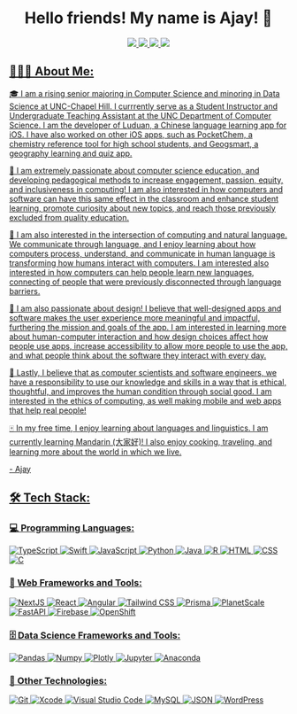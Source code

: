 <h1 align="center">Hello friends! My name is Ajay! 👋</h1>

<p align="center">
	<a href="https://www.ajaygandecha.com/">
		<img src="https://img.shields.io/badge/Personal_Website-05122A?style=for-the-badge&logo=wordpress&logoColor=white" />
	</a>
	<a href="https://www.youtube.com/c/ajaygandecha/">
		<img src="https://img.shields.io/badge/YouTube-FF0000?style=for-the-badge&logo=youtube&logoColor=white" />
	</a>
  <a href="https://www.linkedin.com/in/ajaygandecha/">
		<img src="https://img.shields.io/badge/LinkedIn-0077B5?style=for-the-badge&logo=linkedin&logoColor=white" />
	</a>
	<a href="https://www.instagram.com/ajaygandecha/">
		<img src="https://img.shields.io/badge/Instagram-E4405F?style=for-the-badge&logo=instagram&logoColor=white" />
</p>
		
## 👨🏾‍💻 About Me:

🎓 I am a rising senior majoring in Computer Science and minoring in Data Science at UNC-Chapel Hill. I currrently serve as a Student Instructor and Undergraduate Teaching Assistant at the UNC Department of Computer Science. I am the developer of Luduan, a Chinese language learning app for iOS. I have also worked on other iOS apps, such as PocketChem, a chemistry reference tool for high school students, and Geogsmart, a geography learning and quiz app.

🍎 I am extremely passionate about computer science education, and developing pedagogical methods to increase engagement, passion, equity, and inclusiveness in computing! I am also interested in how computers and software can have this same effect in the classroom and enhance student learning, promote curiosity about new topics, and reach those previously excluded from quality education.

🤖 I am also interested in the intersection of computing and natural language. We communicate through language, and I enjoy learning about how computers process, understand, and communicate in human language is transforming how humans interact with computers. I am interested also interested in how computers can help people learn new languages, connecting of people that were previously disconnected through language barriers.

🎨 I am also passionate about design! I believe that well-designed apps and software makes the user experience more meaningful and impactful, furthering the mission and goals of the app. I am interested in learning more about human-computer interaction and how design choices affect how people use apps, increase accessibility to allow more people to use the app, and what people think about the software they interact with every day.

🌱 Lastly, I believe that as computer scientists and software engineers, we have a responsibility to use our knowledge and skills in a way that is ethical, thoughtful, and improves the human condition through social good. I am interested in the ethics of computing, as well making mobile and web apps that help real people!

🀄 In my free time, I enjoy learning about languages and linguistics. I am currently learning Mandarin (大家好)! I also enjoy cooking, traveling, and learning more about the world in which we live.

\- Ajay

## 🛠 Tech Stack:

### 💻 Programming Languages:

![TypeScript](https://img.shields.io/badge/-TypeScript-05122A?style=flat&logo=typescript)
![Swift](https://img.shields.io/badge/-Swift-05122A?style=flat&logo=swift)
![JavaScript](https://img.shields.io/badge/-JavaScript-05122A?style=flat&logo=javascript)
![Python](https://img.shields.io/badge/-Python-05122A?style=flat&logo=python)
![Java](https://img.shields.io/badge/-Java-05122A?style=flat&logo=java)
![R](https://img.shields.io/badge/-R-05122A?style=flat&logo=r&logoColor=276DC3)
![HTML](https://img.shields.io/badge/-HTML-05122A?style=flat&logo=html5)
![CSS](https://img.shields.io/badge/-CSS-05122A?style=flat&logo=css3&logoColor=1572B6)
![C](https://img.shields.io/badge/-C-05122A?style=flat&logo=c)
 
### 🧩 Web Frameworks and Tools:

![NextJS](https://img.shields.io/badge/-Next.js-05122A?style=flat&logo=next.js)
![React](https://img.shields.io/badge/-React-05122A?style=flat&logo=react)
![Angular](https://img.shields.io/badge/-Angular-05122A?style=flat&logo=angular)
![Tailwind CSS](https://img.shields.io/badge/-Tailwind_CSS-05122A?style=flat&logo=tailwindcss)
![Prisma](https://img.shields.io/badge/-Prisma-05122A?style=flat&logo=prisma)
![PlanetScale](https://img.shields.io/badge/-PlanetScale-05122A?style=flat&logo=planetscale)
![FastAPI](https://img.shields.io/badge/-FastAPI-05122A?style=flat&logo=fastapi)
![Firebase](https://img.shields.io/badge/-Firebase-05122A?style=flat&logo=firebase)
![OpenShift](https://img.shields.io/badge/-OpenShift-05122A?style=flat&logo=redhatopenshift)


### 🗄️ Data Science Frameworks and Tools:

![Pandas](https://img.shields.io/badge/-Pandas-05122A?style=flat&logo=pandas)
![Numpy](https://img.shields.io/badge/-Numpy-05122A?style=flat&logo=numpy)
![Plotly](https://img.shields.io/badge/-Plotly-05122A?style=flat&logo=plotly)
![Jupyter](https://img.shields.io/badge/-Jupyter-05122A?style=flat&logo=jupyter)
![Anaconda](https://img.shields.io/badge/-Anaconda-05122A?style=flat&logo=anaconda)

### 🚀 Other Technologies:

![Git](https://img.shields.io/badge/-Git-05122A?style=flat&logo=git)
![Xcode](https://img.shields.io/badge/-Xcode-05122A?style=flat&logo=xcode)
![Visual Studio Code](https://img.shields.io/badge/-VS_Code-05122A?style=flat&logo=visualstudiocode&logoColor=3776AB)
![MySQL](https://img.shields.io/badge/-MySQL-05122A?style=flat&logo=mysql)
![JSON](https://img.shields.io/badge/-JSON-05122A?style=flat&logo=json)
![WordPress](https://img.shields.io/badge/-WordPress-05122A?style=flat&logo=wordpress)

<br />
